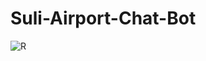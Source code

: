 # Suli-Airport-Chat-Bot

![R](https://user-images.githubusercontent.com/95575258/163689509-1d3f1d2f-1271-4b3c-a5c6-881ed2817135.jpg)
